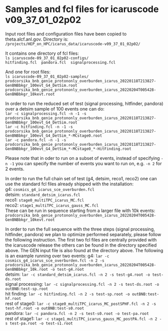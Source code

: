 # Samples and fcl files for icaruscode v09_37_01_02p02

Input root files and configuration files have been copied to theta.alcf.anl.gov.
Directory is: `/projects/HEP_on_HPC/icarus_data/icaruscode-v09_37_01_02p02/`

It contains one directory of fcl files:<br>
`ls icaruscode-09_37_01_02p02-configs/`<br>
`hitfinding.fcl  pandora.fcl  signalprocessing.fcl`

And one for root files:<br>
`ls icaruscode-09_37_01_02p02-samples/`<br>
`prodcorsika_bnb_genie_protononly_overburden_icarus_20220118T213827-GenBNBbkgr_100evt_G4_DetSim.root  prodcorsika_bnb_genie_protononly_overburden_icarus_20220204T005428-GenBNBbkgr_10kevt.root`

In order to run the reduced set of test (signal processing, hitfinder, pandora) over a detsim sample of 100 events one can do:<br>
`lar -c signalprocessing.fcl -n -1 -s prodcorsika_bnb_genie_protononly_overburden_icarus_20220118T213827-GenBNBbkgr_100evt_G4_DetSim.root`<br>
`lar -c hitfinding.fcl -n -1 -s prodcorsika_bnb_genie_protononly_overburden_icarus_20220118T213827-GenBNBbkgr_100evt_G4_DetSim_*-MCstage0.root`<br>
`lar -c pandora.fcl -n -1 -s prodcorsika_bnb_genie_protononly_overburden_icarus_20220118T213827-GenBNBbkgr_100evt_G4_DetSim_*-MCstage0_*-HitFinding.root`<br>

Please note that in oder to run on a subset of events, instead of specifying `-n -1` you can specify the number of events you want to run on, e.g. `-n 2` for 2 events.

In order to run the full chain set of test (g4, detsim, reco1, reco2) one can use the standard fcl files already shipped with the installation:<br>
g4: `cosmics_g4_icarus_sce_overburden.fcl`<br>
detsim: `standard_detsim_icarus.fcl`<br>
reco1: `stage0_multiTPC_icarus_MC.fcl`<br>
reco2: `stage1_multiTPC_icarus_gauss_MC.fcl`<br>
These can be run in sequence starting from a larger file with 10k events:
`prodcorsika_bnb_genie_protononly_overburden_icarus_20220204T005428-GenBNBbkgr_10kevt.root`

In order to run the full sequence with the three steps (signal processing, hitfinder, pandora) we plan to optimize performed separately, please follow the following instruction. The first two fcl files are centrally provided with the icaruscode release the others can be found in the directory specified above. The GEN input file is also found at the directory above. The following is an example running over two events:
g4: `lar -c cosmics_g4_icarus_sce_overburden.fcl -n 2 -s prodcorsika_bnb_genie_protononly_overburden_icarus_20220204T005428-GenBNBbkgr_10k.root -o test-g4.root`<br>
detsim: `lar -c standard_detsim_icarus.fcl -n 2 -s test-g4.root -o test-ds.root`<br>
signal processing: `lar -c signalprocessing.fcl -n 2 -s test-ds.root -o outBNB:test-sp.root`<br>
hit finding: `lar -c hitfinding.fcl -n 2 -s test-sp.root -o outBNB:test-hf.root`<br>
rest of stage0: `lar -c stage0_multiTPC_icarus_MC_postSPHF.fcl -n 2 -s test-hf.root -o outBNB:test-s0.root`<br>
pandora: `lar -c pandora.fcl -n 2 -s test-s0.root -o test-pa.root`<br>
rest of stage1: `lar -c stage1_multiTPC_icarus_gauss_MC_postPA.fcl -n 2 -s test-pa.root -o test-s1.root`

